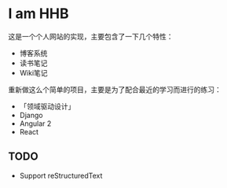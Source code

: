 # I am HHB

这是一个个人网站的实现，主要包含了一下几个特性：

- 博客系统
- 读书笔记
- Wiki笔记

重新做这么个简单的项目，主要是为了配合最近的学习而进行的练习：

- 「领域驱动设计」
- Django
- Angular 2
- React

## TODO

- Support reStructuredText
